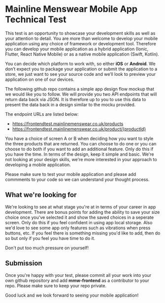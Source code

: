 # Mainline Menswear Mobile App Technical Test

This test is an opportunity to showcase your development skills as well as your attention to detail. You are more than welcome to develop your mobile application using any choice of framework or development tool. Therefore you can develop your mobile application as a hybrid application (Ionic, Flutter, React Native Mobile) or as a native mobile application (Swift, Kotlin). 

You can decide which platform to work with, so either **iOS** or **Android**. We don’t expect you to package your application or submit the application to a store, we just want to see your source code and we’ll look to preview your application on one of our devices. 

The following github repo contains a simple app design flow mockup that we would like you to follow. We will provide you two API endpoints that will return data back via JSON. It is therefore up to you to use this data to present the data back in a design similar to the mocku provided. 

The endpoint URLs are listed below:
- https://frontendtest.mainlinemenswear.co.uk/products
- https://frontendtest.mainlinemenswear.co.uk/product/{productId}

You have a choice of screen A or B when deciding how you want to style the three products that are returned. You can choose to do one or you can choose to do both if you want to add an additional feature. Only do this if you have the time. In terms of the design, keep it simple and basic. We're not looking at your design skills, we're more interested in your approach to developing a mobile application. 

Please make sure to test your mobile application and please add commments to your code so we can understand your thought process. 

## What we're looking for
We're looking to see at what stage you're at in terms of your career in app development. There are bonus points for adding the ability to save your size choice once you've selected it and show the saved choices in a seperate screen. Only do this if you feel confident in using app local storage. Also we'd love to see some app only features such as vibrations when press buttons, etc. If you feel there is something missing you'd like to add, then do so but only if you feel you have time to do it. 

Don't put too much pressure on yourself!

## Submission
Once you're happy with your test, please commit all your work into your own github repository and add **mmw-frontend** as a contributor to your repo. Please make sure to keep your repo private.

Good luck and we look forward to seeing your mobile application!
